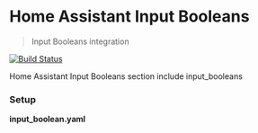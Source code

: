 # Home Assistant Input Booleans
> Input Booleans integration

[![Build Status](https://travis-ci.org/pascalwilbrink/ha-config.svg?branch=master)](https://travis-ci.org/pascalwilbrink/ha-config)

Home Assistant Input Booleans section include input_booleans

### Setup

**input_boolean.yaml**
```yaml

```